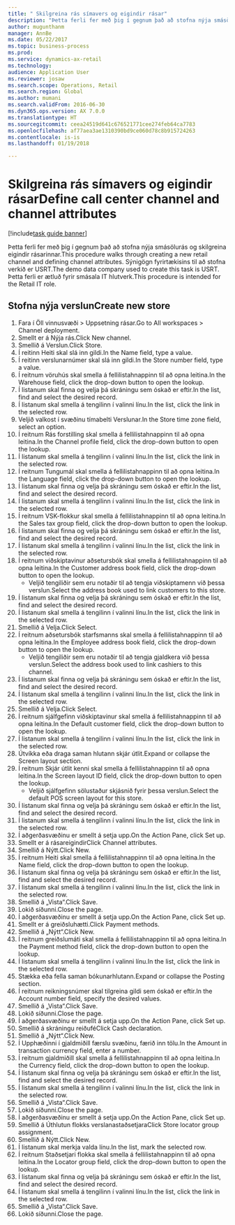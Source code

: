 ```yaml
--- 
title: " Skilgreina rás símavers og eigindir rásar"
description: "Þetta ferli fer með þig í gegnum það að stofna nýja smásölurás og skilgreina eigindir rásarinnar."
author: mugunthanm
manager: AnnBe
ms.date: 05/22/2017
ms.topic: business-process
ms.prod: 
ms.service: dynamics-ax-retail
ms.technology: 
audience: Application User
ms.reviewer: josaw
ms.search.scope: Operations, Retail
ms.search.region: Global
ms.author: mumani
ms.search.validFrom: 2016-06-30
ms.dyn365.ops.version: AX 7.0.0
ms.translationtype: HT
ms.sourcegitcommit: ceea24519d641c676521771cee274feb64ca7783
ms.openlocfilehash: af77aea3ae1310390bd9ce060d78c8b915724263
ms.contentlocale: is-is
ms.lasthandoff: 01/19/2018

---
```

# <a name="define-call-center-channel-and-channel-attributes"></a><span data-ttu-id="45fa0-103"> Skilgreina rás símavers og eigindir rásar</span><span class="sxs-lookup"><span data-stu-id="45fa0-103">Define call center channel and channel attributes</span></span>

[!include[task guide banner](../includes/task-guide-banner.md)]

<span data-ttu-id="45fa0-104">Þetta ferli fer með þig í gegnum það að stofna nýja smásölurás og skilgreina eigindir rásarinnar.</span><span class="sxs-lookup"><span data-stu-id="45fa0-104">This procedure walks through creating a new retail channel and defining channel attributes.</span></span> <span data-ttu-id="45fa0-105">Sýnigögn fyrirtækisins til að stofna verkið er USRT.</span><span class="sxs-lookup"><span data-stu-id="45fa0-105">The demo data company used to create this task is USRT.</span></span> <span data-ttu-id="45fa0-106">Þetta ferli er ætluð fyrir smásala IT hlutverk.</span><span class="sxs-lookup"><span data-stu-id="45fa0-106">This procedure is intended for the Retail IT role.</span></span>


## <a name="create-new-store"></a><span data-ttu-id="45fa0-107">Stofna nýja verslun</span><span class="sxs-lookup"><span data-stu-id="45fa0-107">Create new store</span></span>
1. <span data-ttu-id="45fa0-108">Fara í Öll vinnusvæði > Uppsetning rásar.</span><span class="sxs-lookup"><span data-stu-id="45fa0-108">Go to All workspaces > Channel deployment.</span></span>
2. <span data-ttu-id="45fa0-109">Smellt er á Nýja rás.</span><span class="sxs-lookup"><span data-stu-id="45fa0-109">Click New channel.</span></span>
3. <span data-ttu-id="45fa0-110">Smellið á Verslun.</span><span class="sxs-lookup"><span data-stu-id="45fa0-110">Click Store.</span></span>
4. <span data-ttu-id="45fa0-111">Í reitinn Heiti skal slá inn gildi.</span><span class="sxs-lookup"><span data-stu-id="45fa0-111">In the Name field, type a value.</span></span>
5. <span data-ttu-id="45fa0-112">Í reitinn verslunarnúmer skal slá inn gildi.</span><span class="sxs-lookup"><span data-stu-id="45fa0-112">In the Store number field, type a value.</span></span>
6. <span data-ttu-id="45fa0-113">Í reitnum vöruhús skal smella á fellilistahnappinn til að opna leitina.</span><span class="sxs-lookup"><span data-stu-id="45fa0-113">In the Warehouse field, click the drop-down button to open the lookup.</span></span>
7. <span data-ttu-id="45fa0-114">Í listanum skal finna og velja þá skráningu sem óskað er eftir.</span><span class="sxs-lookup"><span data-stu-id="45fa0-114">In the list, find and select the desired record.</span></span>
8. <span data-ttu-id="45fa0-115">Í listanum skal smella á tengilinn í valinni línu.</span><span class="sxs-lookup"><span data-stu-id="45fa0-115">In the list, click the link in the selected row.</span></span>
9. <span data-ttu-id="45fa0-116">Veljið valkost í svæðinu tímabelti Verslunar.</span><span class="sxs-lookup"><span data-stu-id="45fa0-116">In the Store time zone field, select an option.</span></span>
10. <span data-ttu-id="45fa0-117">Í reitnum Rás forstilling skal smella á fellilistahnappinn til að opna leitina.</span><span class="sxs-lookup"><span data-stu-id="45fa0-117">In the Channel profile field, click the drop-down button to open the lookup.</span></span>
11. <span data-ttu-id="45fa0-118">Í listanum skal smella á tengilinn í valinni línu.</span><span class="sxs-lookup"><span data-stu-id="45fa0-118">In the list, click the link in the selected row.</span></span>
12. <span data-ttu-id="45fa0-119">Í reitnum Tungumál skal smella á fellilistahnappinn til að opna leitina.</span><span class="sxs-lookup"><span data-stu-id="45fa0-119">In the Language field, click the drop-down button to open the lookup.</span></span>
13. <span data-ttu-id="45fa0-120">Í listanum skal finna og velja þá skráningu sem óskað er eftir.</span><span class="sxs-lookup"><span data-stu-id="45fa0-120">In the list, find and select the desired record.</span></span>
14. <span data-ttu-id="45fa0-121">Í listanum skal smella á tengilinn í valinni línu.</span><span class="sxs-lookup"><span data-stu-id="45fa0-121">In the list, click the link in the selected row.</span></span>
15. <span data-ttu-id="45fa0-122">Í reitnum VSK-flokkur skal smella á fellilistahnappinn til að opna leitina.</span><span class="sxs-lookup"><span data-stu-id="45fa0-122">In the Sales tax group field, click the drop-down button to open the lookup.</span></span>
16. <span data-ttu-id="45fa0-123">Í listanum skal finna og velja þá skráningu sem óskað er eftir.</span><span class="sxs-lookup"><span data-stu-id="45fa0-123">In the list, find and select the desired record.</span></span>
17. <span data-ttu-id="45fa0-124">Í listanum skal smella á tengilinn í valinni línu.</span><span class="sxs-lookup"><span data-stu-id="45fa0-124">In the list, click the link in the selected row.</span></span>
18. <span data-ttu-id="45fa0-125">Í reitnum viðskiptavinur aðsetursbók skal smella á fellilistahnappinn til að opna leitina.</span><span class="sxs-lookup"><span data-stu-id="45fa0-125">In the Customer address book field, click the drop-down button to open the lookup.</span></span>
    * <span data-ttu-id="45fa0-126">Veljið tengiliðir sem eru notaðir til að tengja viðskiptamenn við þessa verslun.</span><span class="sxs-lookup"><span data-stu-id="45fa0-126">Select the address book used to link customers to this store.</span></span>  
19. <span data-ttu-id="45fa0-127">Í listanum skal finna og velja þá skráningu sem óskað er eftir.</span><span class="sxs-lookup"><span data-stu-id="45fa0-127">In the list, find and select the desired record.</span></span>
20. <span data-ttu-id="45fa0-128">Í listanum skal smella á tengilinn í valinni línu.</span><span class="sxs-lookup"><span data-stu-id="45fa0-128">In the list, click the link in the selected row.</span></span>
21. <span data-ttu-id="45fa0-129">Smellið á Velja.</span><span class="sxs-lookup"><span data-stu-id="45fa0-129">Click Select.</span></span>
22. <span data-ttu-id="45fa0-130">Í reitnum aðsetursbók starfsmanns skal smella á fellilistahnappinn til að opna leitina.</span><span class="sxs-lookup"><span data-stu-id="45fa0-130">In the Employee address book field, click the drop-down button to open the lookup.</span></span>
    * <span data-ttu-id="45fa0-131">Veljið tengiliðir sem eru notaðir til að tengja gjaldkera við þessa verslun.</span><span class="sxs-lookup"><span data-stu-id="45fa0-131">Select the address book used to link cashiers to this channel.</span></span>  
23. <span data-ttu-id="45fa0-132">Í listanum skal finna og velja þá skráningu sem óskað er eftir.</span><span class="sxs-lookup"><span data-stu-id="45fa0-132">In the list, find and select the desired record.</span></span>
24. <span data-ttu-id="45fa0-133">Í listanum skal smella á tengilinn í valinni línu.</span><span class="sxs-lookup"><span data-stu-id="45fa0-133">In the list, click the link in the selected row.</span></span>
25. <span data-ttu-id="45fa0-134">Smellið á Velja.</span><span class="sxs-lookup"><span data-stu-id="45fa0-134">Click Select.</span></span>
26. <span data-ttu-id="45fa0-135">Í reitnum sjálfgefinn viðskiptavinur skal smella á fellilistahnappinn til að opna leitina.</span><span class="sxs-lookup"><span data-stu-id="45fa0-135">In the Default customer field, click the drop-down button to open the lookup.</span></span>
27. <span data-ttu-id="45fa0-136">Í listanum skal smella á tengilinn í valinni línu.</span><span class="sxs-lookup"><span data-stu-id="45fa0-136">In the list, click the link in the selected row.</span></span>
28. <span data-ttu-id="45fa0-137">Útvíkka eða draga saman hlutann skjár útlit.</span><span class="sxs-lookup"><span data-stu-id="45fa0-137">Expand or collapse the Screen layout section.</span></span>
29. <span data-ttu-id="45fa0-138">Í reitnum Skjár útlit kenni skal smella á fellilistahnappinn til að opna leitina.</span><span class="sxs-lookup"><span data-stu-id="45fa0-138">In the Screen layout ID field, click the drop-down button to open the lookup.</span></span>
    * <span data-ttu-id="45fa0-139">Veljið sjálfgefinn sölustaður skjásnið fyrir þessa verslun.</span><span class="sxs-lookup"><span data-stu-id="45fa0-139">Select the default POS screen layout for this store.</span></span>  
30. <span data-ttu-id="45fa0-140">Í listanum skal finna og velja þá skráningu sem óskað er eftir.</span><span class="sxs-lookup"><span data-stu-id="45fa0-140">In the list, find and select the desired record.</span></span>
31. <span data-ttu-id="45fa0-141">Í listanum skal smella á tengilinn í valinni línu.</span><span class="sxs-lookup"><span data-stu-id="45fa0-141">In the list, click the link in the selected row.</span></span>
32. <span data-ttu-id="45fa0-142">Í aðgerðasvæðinu er smellt á setja upp.</span><span class="sxs-lookup"><span data-stu-id="45fa0-142">On the Action Pane, click Set up.</span></span>
33. <span data-ttu-id="45fa0-143">Smellt er á rásareigindir</span><span class="sxs-lookup"><span data-stu-id="45fa0-143">Click Channel attributes.</span></span>
34. <span data-ttu-id="45fa0-144">Smellið á Nýtt.</span><span class="sxs-lookup"><span data-stu-id="45fa0-144">Click New.</span></span>
35. <span data-ttu-id="45fa0-145">Í reitnum Heiti skal smella á fellilistahnappinn til að opna leitina.</span><span class="sxs-lookup"><span data-stu-id="45fa0-145">In the Name field, click the drop-down button to open the lookup.</span></span>
36. <span data-ttu-id="45fa0-146">Í listanum skal finna og velja þá skráningu sem óskað er eftir.</span><span class="sxs-lookup"><span data-stu-id="45fa0-146">In the list, find and select the desired record.</span></span>
37. <span data-ttu-id="45fa0-147">Í listanum skal smella á tengilinn í valinni línu.</span><span class="sxs-lookup"><span data-stu-id="45fa0-147">In the list, click the link in the selected row.</span></span>
38. <span data-ttu-id="45fa0-148">Smellið á „Vista“.</span><span class="sxs-lookup"><span data-stu-id="45fa0-148">Click Save.</span></span>
39. <span data-ttu-id="45fa0-149">Lokið síðunni.</span><span class="sxs-lookup"><span data-stu-id="45fa0-149">Close the page.</span></span>
40. <span data-ttu-id="45fa0-150">Í aðgerðasvæðinu er smellt á setja upp.</span><span class="sxs-lookup"><span data-stu-id="45fa0-150">On the Action Pane, click Set up.</span></span>
41. <span data-ttu-id="45fa0-151">Smellt er á greiðsluhætti.</span><span class="sxs-lookup"><span data-stu-id="45fa0-151">Click Payment methods.</span></span>
42. <span data-ttu-id="45fa0-152">Smellið á „Nýtt“.</span><span class="sxs-lookup"><span data-stu-id="45fa0-152">Click New.</span></span>
43. <span data-ttu-id="45fa0-153">Í reitnum greiðslumáti skal smella á fellilistahnappinn til að opna leitina.</span><span class="sxs-lookup"><span data-stu-id="45fa0-153">In the Payment method field, click the drop-down button to open the lookup.</span></span>
44. <span data-ttu-id="45fa0-154">Í listanum skal smella á tengilinn í valinni línu.</span><span class="sxs-lookup"><span data-stu-id="45fa0-154">In the list, click the link in the selected row.</span></span>
45. <span data-ttu-id="45fa0-155">Stækka eða fella saman bókunarhlutann.</span><span class="sxs-lookup"><span data-stu-id="45fa0-155">Expand or collapse the Posting section.</span></span>
46. <span data-ttu-id="45fa0-156">Í reitnum reikningsnúmer skal tilgreina gildi sem óskað er eftir.</span><span class="sxs-lookup"><span data-stu-id="45fa0-156">In the Account number field, specify the desired values.</span></span>
47. <span data-ttu-id="45fa0-157">Smellið á „Vista“.</span><span class="sxs-lookup"><span data-stu-id="45fa0-157">Click Save.</span></span>
48. <span data-ttu-id="45fa0-158">Lokið síðunni.</span><span class="sxs-lookup"><span data-stu-id="45fa0-158">Close the page.</span></span>
49. <span data-ttu-id="45fa0-159">Í aðgerðasvæðinu er smellt á setja upp.</span><span class="sxs-lookup"><span data-stu-id="45fa0-159">On the Action Pane, click Set up.</span></span>
50. <span data-ttu-id="45fa0-160">Smellið á skráningu reiðufé</span><span class="sxs-lookup"><span data-stu-id="45fa0-160">Click Cash declaration.</span></span>
51. <span data-ttu-id="45fa0-161">Smellið á „Nýtt“.</span><span class="sxs-lookup"><span data-stu-id="45fa0-161">Click New.</span></span>
52. <span data-ttu-id="45fa0-162">Í Upphæðinni í gjaldmiðill færslu svæðinu, færið inn tölu.</span><span class="sxs-lookup"><span data-stu-id="45fa0-162">In the Amount in transaction currency field, enter a number.</span></span>
53. <span data-ttu-id="45fa0-163">Í reitnum gjaldmiðill skal smella á fellilistahnappinn til að opna leitina.</span><span class="sxs-lookup"><span data-stu-id="45fa0-163">In the Currency field, click the drop-down button to open the lookup.</span></span>
54. <span data-ttu-id="45fa0-164">Í listanum skal finna og velja þá skráningu sem óskað er eftir.</span><span class="sxs-lookup"><span data-stu-id="45fa0-164">In the list, find and select the desired record.</span></span>
55. <span data-ttu-id="45fa0-165">Í listanum skal smella á tengilinn í valinni línu.</span><span class="sxs-lookup"><span data-stu-id="45fa0-165">In the list, click the link in the selected row.</span></span>
56. <span data-ttu-id="45fa0-166">Smellið á „Vista“.</span><span class="sxs-lookup"><span data-stu-id="45fa0-166">Click Save.</span></span>
57. <span data-ttu-id="45fa0-167">Lokið síðunni.</span><span class="sxs-lookup"><span data-stu-id="45fa0-167">Close the page.</span></span>
58. <span data-ttu-id="45fa0-168">Í aðgerðasvæðinu er smellt á setja upp.</span><span class="sxs-lookup"><span data-stu-id="45fa0-168">On the Action Pane, click Set up.</span></span>
59. <span data-ttu-id="45fa0-169">Smellið á Úthlutun flokks verslanastaðsetjara</span><span class="sxs-lookup"><span data-stu-id="45fa0-169">Click Store locator group assignment.</span></span>
60. <span data-ttu-id="45fa0-170">Smellið á Nýtt.</span><span class="sxs-lookup"><span data-stu-id="45fa0-170">Click New.</span></span>
61. <span data-ttu-id="45fa0-171">Í listanum skal merkja valda línu.</span><span class="sxs-lookup"><span data-stu-id="45fa0-171">In the list, mark the selected row.</span></span>
62. <span data-ttu-id="45fa0-172">Í reitnum Staðsetjari flokka skal smella á fellilistahnappinn til að opna leitina.</span><span class="sxs-lookup"><span data-stu-id="45fa0-172">In the Locator group field, click the drop-down button to open the lookup.</span></span>
63. <span data-ttu-id="45fa0-173">Í listanum skal finna og velja þá skráningu sem óskað er eftir.</span><span class="sxs-lookup"><span data-stu-id="45fa0-173">In the list, find and select the desired record.</span></span>
64. <span data-ttu-id="45fa0-174">Í listanum skal smella á tengilinn í valinni línu.</span><span class="sxs-lookup"><span data-stu-id="45fa0-174">In the list, click the link in the selected row.</span></span>
65. <span data-ttu-id="45fa0-175">Smellið á „Vista“.</span><span class="sxs-lookup"><span data-stu-id="45fa0-175">Click Save.</span></span>
66. <span data-ttu-id="45fa0-176">Lokið síðunni.</span><span class="sxs-lookup"><span data-stu-id="45fa0-176">Close the page.</span></span>


